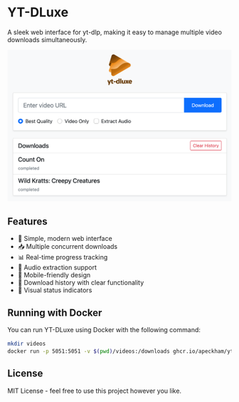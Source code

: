 # YT-DLuxe

A sleek web interface for yt-dlp, making it easy to manage multiple video downloads simultaneously.

![YT-DLuxe Screenshot](screenshot.png)

## Features

- 🎯 Simple, modern web interface
- 📥 Multiple concurrent downloads
- 📊 Real-time progress tracking
- 🎵 Audio extraction support
- 📱 Mobile-friendly design
- 📝 Download history with clear functionality
- 🎨 Visual status indicators

## Running with Docker

You can run YT-DLuxe using Docker with the following command:

```bash
mkdir videos
docker run -p 5051:5051 -v $(pwd)/videos:/downloads ghcr.io/apeckham/yt-dluxe:latest --download-dir=/downloads
```

## License

MIT License - feel free to use this project however you like.
